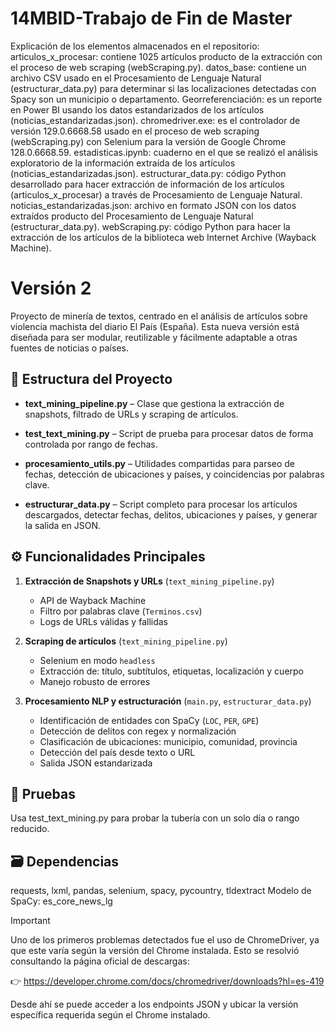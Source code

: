# 14MBID-Trabajo de Fin de Master

Explicación de los elementos almacenados en el repositorio:
articulos_x_procesar: contiene 1025 artículos producto de la extracción con el proceso de web scraping (webScraping.py).
datos_base: contiene un archivo CSV usado en el Procesamiento de Lenguaje Natural (estructurar_data.py) para determinar si las localizaciones detectadas con Spacy son un municipio o departamento.
Georreferenciación: es un reporte en Power BI usando los datos estandarizados de los artículos (noticias_estandarizadas.json).
chromedriver.exe: es el controlador de versión 129.0.6668.58 usado en el proceso de web scraping (webScraping.py) con Selenium para la versión de Google Chrome 128.0.6668.59.
estadisticas.ipynb: cuaderno en el que se realizó el análisis exploratorio de la información extraída de los artículos (noticias_estandarizadas.json).
estructurar_data.py: código Python desarrollado para hacer extracción de información de los artículos (articulos_x_procesar) a través de Procesamiento de Lenguaje Natural.
noticias_estandarizadas.json: archivo en formato JSON con los datos extraídos producto del Procesamiento de Lenguaje Natural (estructurar_data.py).
webScraping.py: código Python para hacer la extracción de los artículos de la biblioteca web Internet Archive (Wayback Machine).

# Versión 2

Proyecto de minería de textos, centrado en el análisis de artículos sobre violencia machista del diario El País (España). Esta nueva versión está diseñada para ser modular, reutilizable y fácilmente adaptable a otras fuentes de noticias o países.

## 📂 Estructura del Proyecto

- **text_mining_pipeline.py** – Clase que gestiona la extracción de snapshots, filtrado de URLs y scraping de artículos.

- **test_text_mining.py** – Script de prueba para procesar datos de forma controlada por rango de fechas.

- **procesamiento_utils.py** – Utilidades compartidas para parseo de fechas, detección de ubicaciones y países, y coincidencias por palabras clave.

- **estructurar_data.py** – Script completo para procesar los artículos descargados, detectar fechas, delitos, ubicaciones y países, y generar la salida en JSON.

## ⚙️ Funcionalidades Principales

1. **Extracción de Snapshots y URLs** (`text_mining_pipeline.py`)

   - API de Wayback Machine
   - Filtro por palabras clave (`Terminos.csv`)
   - Logs de URLs válidas y fallidas

2. **Scraping de artículos** (`text_mining_pipeline.py`)

   - Selenium en modo `headless`
   - Extracción de: título, subtítulos, etiquetas, localización y cuerpo
   - Manejo robusto de errores

3. **Procesamiento NLP y estructuración** (`main.py`, `estructurar_data.py`)
   - Identificación de entidades con SpaCy (`LOC`, `PER`, `GPE`)
   - Detección de delitos con regex y normalización
   - Clasificación de ubicaciones: municipio, comunidad, provincia
   - Detección del país desde texto o URL
   - Salida JSON estandarizada

## 🧪 Pruebas

Usa test_text_mining.py para probar la tubería con un solo día o rango reducido.

## 🗃️ Dependencias

requests, lxml, pandas, selenium, spacy, pycountry, tldextract
Modelo de SpaCy: es_core_news_lg

> [!IMPORTANT]
> Uno de los primeros problemas detectados fue el uso de ChromeDriver, ya que este varía según la versión del Chrome instalada. Esto se resolvió consultando la página oficial de descargas:
>
> 👉 https://developer.chrome.com/docs/chromedriver/downloads?hl=es-419
>
> Desde ahí se puede acceder a los endpoints JSON y ubicar la versión específica requerida según el Chrome instalado.
